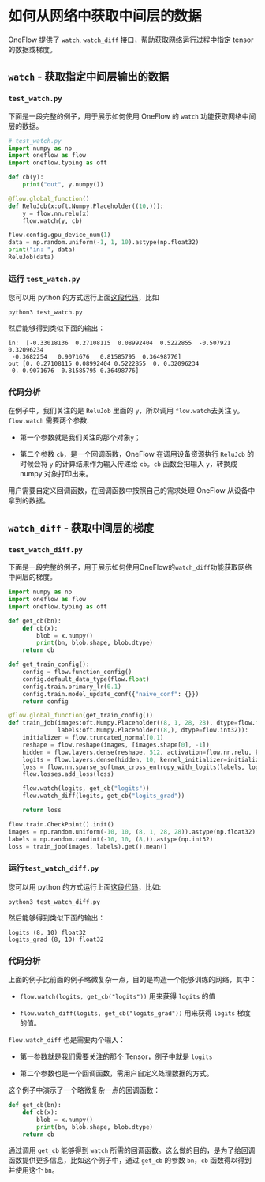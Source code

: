 # 如何从网络中获取中间层的数据

OneFlow 提供了 `watch`, `watch_diff` 接口，帮助获取网络运行过程中指定 tensor 的数据或梯度。

## `watch` - 获取指定中间层输出的数据
### `test_watch.py`
下面是一段完整的例子，用于展示如何使用 OneFlow 的 `watch` 功能获取网络中间层的数据。
```python
# test_watch.py
import numpy as np
import oneflow as flow
import oneflow.typing as oft

def cb(y):
    print("out", y.numpy())

@flow.global_function()
def ReluJob(x:oft.Numpy.Placeholder((10,))):
    y = flow.nn.relu(x)
    flow.watch(y, cb)

flow.config.gpu_device_num(1)
data = np.random.uniform(-1, 1, 10).astype(np.float32)
print("in: ", data)
ReluJob(data)
```
### 运行 `test_watch.py`
您可以用 python 的方式运行上面[这段代码](../code/extended_topics/test_watch.py)，比如
```
python3 test_watch.py
```
然后能够得到类似下面的输出：
```
in:  [-0.33018136  0.27108115  0.08992404  0.5222855  -0.507921    0.32096234
 -0.3682254   0.9071676   0.81585795  0.36498776]
out [0. 0.27108115 0.08992404 0.5222855  0. 0.32096234
 0. 0.9071676  0.81585795 0.36498776]
```

### 代码分析
在例子中，我们关注的是 `ReluJob` 里面的 `y`，所以调用 `flow.watch`去关注 `y`。`flow.watch` 需要两个参数:

- 第一个参数就是我们关注的那个对象`y`；

- 第二个参数 `cb`，是一个回调函数，OneFlow 在调用设备资源执行 `ReluJob` 的时候会将 `y` 的计算结果作为输入传递给 `cb`。`cb` 函数会把输入 `y`，转换成 numpy 对象打印出来。

用户需要自定义回调函数，在回调函数中按照自己的需求处理 OneFlow 从设备中拿到的数据。

## `watch_diff` - 获取中间层的梯度
### `test_watch_diff.py`
下面是一段完整的例子，用于展示如何使用OneFlow的`watch_diff`功能获取网络中间层的梯度。
```python
import numpy as np
import oneflow as flow
import oneflow.typing as oft

def get_cb(bn):
    def cb(x):
        blob = x.numpy()
        print(bn, blob.shape, blob.dtype)
    return cb

def get_train_config():
    config = flow.function_config()
    config.default_data_type(flow.float)
    config.train.primary_lr(0.1)
    config.train.model_update_conf({"naive_conf": {}})
    return config

@flow.global_function(get_train_config())
def train_job(images:oft.Numpy.Placeholder((8, 1, 28, 28), dtype=flow.float),
              labels:oft.Numpy.Placeholder((8,), dtype=flow.int32)):
    initializer = flow.truncated_normal(0.1)
    reshape = flow.reshape(images, [images.shape[0], -1])
    hidden = flow.layers.dense(reshape, 512, activation=flow.nn.relu, kernel_initializer=initializer)
    logits = flow.layers.dense(hidden, 10, kernel_initializer=initializer)
    loss = flow.nn.sparse_softmax_cross_entropy_with_logits(labels, logits)
    flow.losses.add_loss(loss)

    flow.watch(logits, get_cb("logits"))
    flow.watch_diff(logits, get_cb("logits_grad"))

    return loss

flow.train.CheckPoint().init()
images = np.random.uniform(-10, 10, (8, 1, 28, 28)).astype(np.float32)
labels = np.random.randint(-10, 10, (8,)).astype(np.int32)
loss = train_job(images, labels).get().mean()
```
### 运行`test_watch_diff.py`
您可以用 python 的方式运行上面[这段代码](../code/extended_topics/test_watch_diff.py)，比如:
```
python3 test_watch_diff.py
```
然后能够得到类似下面的输出：
```
logits (8, 10) float32
logits_grad (8, 10) float32
```
### 代码分析
上面的例子比前面的例子略微复杂一点，目的是构造一个能够训练的网络，其中：

- `flow.watch(logits, get_cb("logits"))` 用来获得 `logits` 的值

- `flow.watch_diff(logits, get_cb("logits_grad"))` 用来获得 `logits` 梯度的值。

`flow.watch_diff` 也是需要两个输入：

- 第一参数就是我们需要关注的那个 Tensor，例子中就是 `logits`

- 第二个参数也是一个回调函数，需用户自定义处理数据的方式。

这个例子中演示了一个略微复杂一点的回调函数：
```python
def get_cb(bn):
    def cb(x):
        blob = x.numpy()
        print(bn, blob.shape, blob.dtype)
    return cb
```
通过调用 `get_cb` 能够得到 `watch` 所需的回调函数。这么做的目的，是为了给回调函数提供更多信息，比如这个例子中，通过 `get_cb` 的参数 `bn`，`cb` 函数得以得到并使用这个 `bn`。
